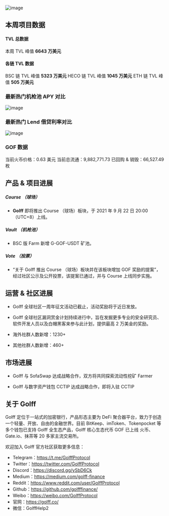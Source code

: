 ![image](https://docs.golff.com/blog/page/weekly/1.jpg)

## 本周项目数据

#### TVL 总数据

本周 TVL 峰值 **6643 万美元**

#### 各链 TVL 数据

BSC 链 TVL 峰值 **5323 万美元**
HECO 链 TVL 峰值 **1045 万美元**
ETH 链 TVL 峰值 **505 万美元**

### 最新热门机枪池 APY 对比

![image](https://docs.golff.com/blog/page/weekly/2.jpg)

### 最新热门 Lend 借贷利率对比

![image](https://docs.golff.com/blog/page/weekly/3.jpg)

### GOF 数据

当前火币价格：0.63 美元
当前总流通：9,882,771.73
已回购 & 销毁：66,527.49 枚



## 产品 & 项目进展

##### **Course （球场）**

- **Golff** 即将推出 Course （球场）板块，于 2021 年 9 月 22 日 20:00 （UTC+8）上线。

##### **Vault （机枪池）**

- BSC 版 Farm 新增 G-GOF-USDT 矿池。

##### **Vote （投票）**

- “关于 Golff 推出 Course （球场）板块并在该板块增加 GOF 奖励的提案”，经过社区公示及公开投票，该提案已通过，并与 Course 上线同步实施。

  

## 运营 & 社区进展

- Golff 全球社区一周年征文活动已截止，活动奖励将于近日发放。

- Golff 全球社区漏洞赏金计划持续进行中，旨在发掘更多专业的安全研究员、软件开发人员以及白帽黑客来参与此计划，提供最高 2 万美金的奖励。

- 海外社群人数新增：1230+

- 其他社群人数新增：460+

  

## 市场进展

- Golff 与 SofaSwap 达成战略合作，双方将共同探索流动性挖矿 Farmer

- Golff 与数字资产钱包 CCTIP 达成战略合作，即将入驻 CCTIP

  

## 关于 Golff

Golff 定位于一站式的加密银行，产品形态主要为 DeFi 聚合器平台，致力于创造一个轻量、开放、自由的金融世界。目前 BitKeep、imToken、Tokenpocket 等多个钱包已支持 Golff 全生态产品，Golff 核心生态代币 GOF 已上线 火币、Gate.io、抹茶等 20 多家主流交易所。

欢迎加入 Golff 官方社区获取更多信息：

- Telegram：https://t.me/GolffProtocol
- Twitter：https://twitter.com/GolffProtocol
- Discord：https://discord.gg/ySbD6Ck
- Medium：https://medium.com/golff-finance
- Reddit：https://www.reddit.com/user/GolffProtocol
- Github：https://github.com/golfffinance/
- Weibo：https://weibo.com/GolffProtocol
- 官网：https://golff.co/
- 微信：GolffHelp2